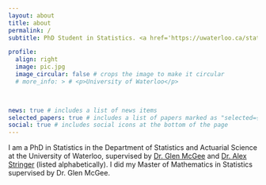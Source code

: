 ```yaml
---
layout: about
title: about
permalink: /
subtitle: PhD Student in Statistics. <a href='https://uwaterloo.ca/statistics-and-actuarial-science/'>Department of Statistics and Actuarial Science, University of Waterloo</a>. 

profile:
  align: right
  image: pic.jpg
  image_circular: false # crops the image to make it circular
  # more_info: > # <p>University of Waterloo</p>

    

news: true # includes a list of news items
selected_papers: true # includes a list of papers marked as "selected={true}"
social: true # includes social icons at the bottom of the page
---
```


<!-- Write your biography here. Tell the world about yourself. Link to your favorite [subreddit](http://reddit.com). You can put a picture in, too. The code is already in, just name your picture `pic.jpg` and put it in the `img/` folder.

Put your address / P.O. box / other info right below your picture. You can also disable any of these elements by editing `profile` property of the YAML header of your `_pages/about.md`. Edit `_bibliography/papers.bib` and Jekyll will render your [publications page](/al-folio/publications/) automatically. -->

I am a PhD in Statistics in the Department of Statistics and Actuarial Science at the University of Waterloo, supervised by <a href='https://glenmcgee.github.io/'>Dr. Glen McGee</a> and <a href='https://www.alexstringer.ca/'>Dr. Alex Stringer</a> (listed alphabetically). I did my Master of Mathematics in Statistics supervised by Dr. Glen McGee. 
<!-- Link to your social media connections, too. This theme is set up to use [Font Awesome icons](https://fontawesome.com/) and [Academicons](https://jpswalsh.github.io/academicons/), like the ones below. Add your Facebook, Twitter, LinkedIn, Google Scholar, or just disable all of them. -->
